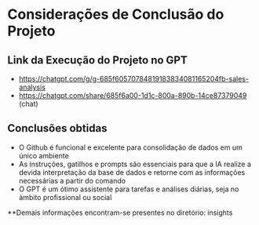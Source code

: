 # Considerações de Conclusão do Projeto
## Link da Execução do Projeto no GPT
- https://chatgpt.com/g/g-685f60570784819183834081165204fb-sales-analysis
- https://chatgpt.com/share/685f6a00-1d1c-800a-890b-14ce87379049 (chat)

## Conclusões obtidas
- O Github é funcional e excelente para consolidação de dados em um único ambiente
- As instruções, gatilhos e prompts são essenciais para que a IA realize a devida interpretação da base de dados e retorne com as informações necessárias a partir do comando
- O GPT é um ótimo assistente para tarefas e análises diárias, seja no àmbito profissional ou social

**Demais informações encontram-se presentes no diretório: insights
